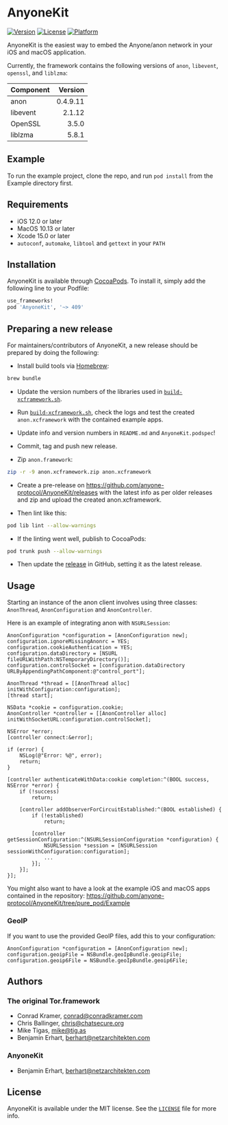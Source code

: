 # AnyoneKit

[![Version](https://img.shields.io/cocoapods/v/AnyoneKit.svg?style=flat)](https://cocoapods.org/pods/AnyoneKit)
[![License](https://img.shields.io/cocoapods/l/AnyoneKit.svg?style=flat)](https://cocoapods.org/pods/AnyoneKit)
[![Platform](https://img.shields.io/cocoapods/p/AnyoneKit.svg?style=flat)](https://cocoapods.org/pods/AnyoneKit)

AnyoneKit is the easiest way to embed the Anyone/anon network in your iOS and macOS application.

Currently, the framework contains the following versions of `anon`, `libevent`, `openssl`, and `liblzma`:

| Component | Version  |
|:--------- | --------:|
| anon      | 0.4.9.11 |
| libevent  | 2.1.12   |
| OpenSSL   | 3.5.0    |
| liblzma   | 5.8.1    |


## Example

To run the example project, clone the repo, and run `pod install` from the Example directory first.

## Requirements

- iOS 12.0 or later
- MacOS 10.13 or later
- Xcode 15.0 or later
- `autoconf`,  `automake`, `libtool` and  `gettext` in your `PATH`


## Installation

AnyoneKit is available through [CocoaPods](https://cocoapods.org). To install
it, simply add the following line to your Podfile:

```ruby
use_frameworks!
pod 'AnyoneKit', '~> 409'
```


## Preparing a new release

For maintainers/contributors of AnyoneKit, a new release should be prepared by 
doing the following:

- Install build tools via [Homebrew](https://brew.sh):

```sh
brew bundle
```

- Update the version numbers of the libraries used in [`build-xcframework.sh`](build-xcframework.sh).

- Run [`build-xcframework.sh`](build-xcframework.sh), check the logs and test the created `anon.xcframework`
  with the contained example apps.

- Update info and version numbers in `README.md` and `AnyoneKit.podspec`!

- Commit, tag and push new release.

- Zip `anon.framework`:

```sh
zip -r -9 anon.xcframework.zip anon.xcframework
```

- Create a pre-release on https://github.com/anyone-protocol/AnyoneKit/releases with the latest 
  info as per older releases and zip and upload the created anon.xcframework.

- Then lint like this:

```sh
pod lib lint --allow-warnings
```

- If the linting went well, publish to CocoaPods:

```sh
pod trunk push --allow-warnings
```

- Then update the [release](https://github.com/anyone-protocol/AnyoneKit/releases) in GitHub, 
  setting it as the latest release.


## Usage

Starting an instance of the anon client involves using three classes: `AnonThread`, `AnonConfiguration` and `AnonController`.

Here is an example of integrating anon with `NSURLSession`:

```objc
AnonConfiguration *configuration = [AnonConfiguration new];
configuration.ignoreMissingAnonrc = YES;
configuration.cookieAuthentication = YES;
configuration.dataDirectory = [NSURL fileURLWithPath:NSTemporaryDirectory()];
configuration.controlSocket = [configuration.dataDirectory URLByAppendingPathComponent:@"control_port"];

AnonThread *thread = [[AnonThread alloc] initWithConfiguration:configuration];
[thread start];

NSData *cookie = configuration.cookie;
AnonController *controller = [[AnonController alloc] initWithSocketURL:configuration.controlSocket];

NSError *error;
[controller connect:&error];

if (error) {
    NSLog(@"Error: %@", error);
    return;
}

[controller authenticateWithData:cookie completion:^(BOOL success, NSError *error) {
    if (!success)
        return;

    [controller addObserverForCircuitEstablished:^(BOOL established) {
        if (!established)
            return;

        [controller getSessionConfiguration:^(NSURLSessionConfiguration *configuration) {
            NSURLSession *session = [NSURLSession sessionWithConfiguration:configuration];
            ...
        }];
    }];
}];
```

You might also want to have a look at the example iOS and macOS apps contained in the repository:
https://github.com/anyone-protocol/AnyoneKit/tree/pure_pod/Example 


### GeoIP

If you want to use the provided GeoIP files, add this to your configuration:

```objc
AnonConfiguration *configuration = [AnonConfiguration new];
configuration.geoipFile = NSBundle.geoIpBundle.geoipFile;
configuration.geoip6File = NSBundle.geoIpBundle.geoip6File;
```


## Authors

### The original Tor.framework

- Conrad Kramer, conrad@conradkramer.com
- Chris Ballinger, chris@chatsecure.org
- Mike Tigas, mike@tig.as
- Benjamin Erhart, berhart@netzarchitekten.com

### AnyoneKit

- Benjamin Erhart, berhart@netzarchitekten.com


## License

AnyoneKit is available under the MIT license. See the 
[`LICENSE`](LICENSE) file for more info.

